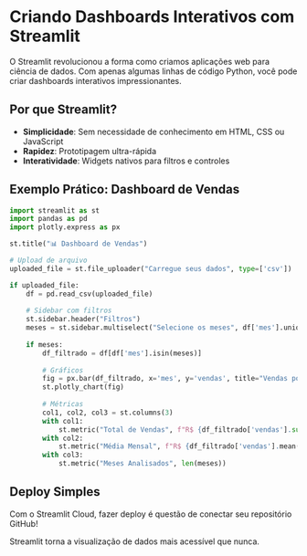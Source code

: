 # Criando Dashboards Interativos com Streamlit

O Streamlit revolucionou a forma como criamos aplicações web para ciência de dados. Com apenas algumas linhas de código Python, você pode criar dashboards interativos impressionantes.

## Por que Streamlit?

- **Simplicidade**: Sem necessidade de conhecimento em HTML, CSS ou JavaScript
- **Rapidez**: Prototipagem ultra-rápida
- **Interatividade**: Widgets nativos para filtros e controles

## Exemplo Prático: Dashboard de Vendas

```python
import streamlit as st
import pandas as pd
import plotly.express as px

st.title("📊 Dashboard de Vendas")

# Upload de arquivo
uploaded_file = st.file_uploader("Carregue seus dados", type=['csv'])

if uploaded_file:
    df = pd.read_csv(uploaded_file)
    
    # Sidebar com filtros
    st.sidebar.header("Filtros")
    meses = st.sidebar.multiselect("Selecione os meses", df['mes'].unique())
    
    if meses:
        df_filtrado = df[df['mes'].isin(meses)]
        
        # Gráficos
        fig = px.bar(df_filtrado, x='mes', y='vendas', title="Vendas por Mês")
        st.plotly_chart(fig)
        
        # Métricas
        col1, col2, col3 = st.columns(3)
        with col1:
            st.metric("Total de Vendas", f"R$ {df_filtrado['vendas'].sum():,.2f}")
        with col2:
            st.metric("Média Mensal", f"R$ {df_filtrado['vendas'].mean():,.2f}")
        with col3:
            st.metric("Meses Analisados", len(meses))
```

## Deploy Simples

Com o Streamlit Cloud, fazer deploy é questão de conectar seu repositório GitHub!

Streamlit torna a visualização de dados mais acessível que nunca.
